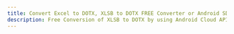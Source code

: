---title: Convert Excel to DOTX, XLSB to DOTX FREE Converter or Android SDKdescription: Free Conversion of XLSB to DOTX by using Android Cloud APIs & SDKs. Also Create, Edit & Render Microsoft Excel, CSV and SpreadsheetML worksheets or spreadsheet in the Cloud.---